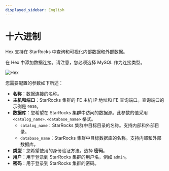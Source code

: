```yaml
---
displayed_sidebar: English
---
```

# 十六进制

Hex 支持在 StarRocks 中查询和可视化内部数据和外部数据。

在 Hex 中添加数据连接。请注意，您必须选择 MySQL 作为连接类型。

![Hex](../../assets/BI_hex_1.png)

您需要配置的参数如下所述：

- **名称**：数据连接的名称。
- **主机和端口**：StarRocks 集群的 FE 主机 IP 地址和 FE 查询端口。查询端口的示例是 `9030`。
- **数据库**：您希望在 StarRocks 集群中访问的数据源。此参数的值采用 `<catalog_name>.<database_name>` 格式。
  - `catalog_name`：StarRocks 集群中目标目录的名称。支持内部和外部目录。
  - `database_name`：StarRocks 集群中目标数据库的名称。支持内部和外部数据库。
- **类型**：您希望使用的身份验证方法。选择 **密码**。
- **用户**：用于登录到 StarRocks 集群的用户名，例如 `admin`。
- **密码**：用于登录到 StarRocks 集群的密码。